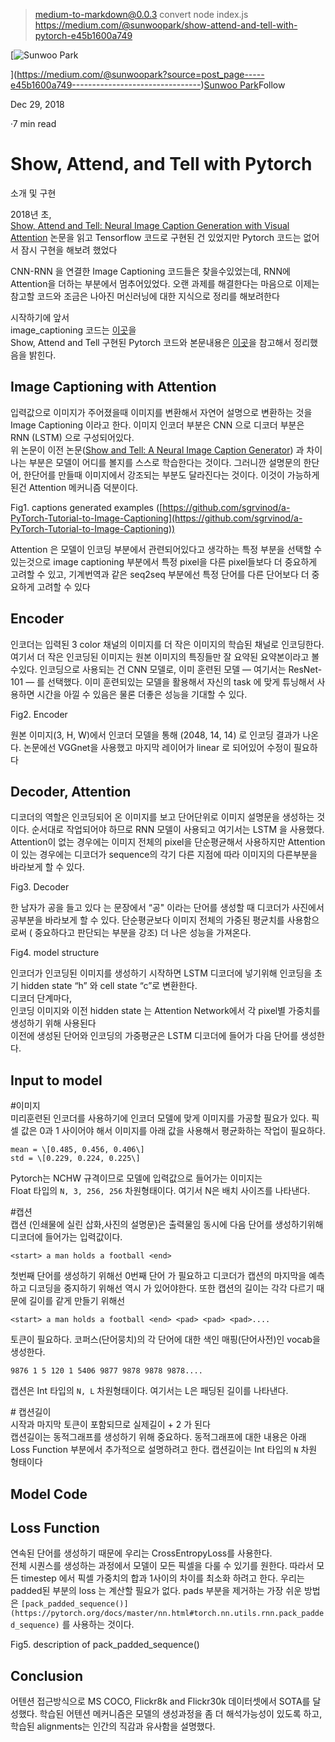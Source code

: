 
> medium-to-markdown@0.0.3 convert
> node index.js https://medium.com/@sunwoopark/show-attend-and-tell-with-pytorch-e45b1600a749

[![Sunwoo Park](https://miro.medium.com/fit/c/96/96/0*7WGtRGh_TOEmgO2W.)

](https://medium.com/@sunwoopark?source=post_page-----e45b1600a749--------------------------------)[Sunwoo Park](https://medium.com/@sunwoopark?source=post_page-----e45b1600a749--------------------------------)Follow

Dec 29, 2018

·7 min read

Show, Attend, and Tell with Pytorch
===================================

소개 및 구현

2018년 초,  
[Show, Attend and Tell: Neural Image Caption Generation with Visual Attention](https://arxiv.org/abs/1502.03044) 논문을 읽고 Tensorflow 코드로 구현된 건 있었지만 Pytorch 코드는 없어서 잠시 구현을 해보려 했었다

CNN-RNN 을 연결한 Image Captioning 코드들은 찾을수있었는데, RNN에 Attention을 더하는 부분에서 멈추어있었다. 오랜 과제를 해결한다는 마음으로 이제는 참고할 코드와 조금은 나아진 머신러닝에 대한 지식으로 정리를 해보려한다

시작하기에 앞서  
image\_captioning 코드는 [이곳](https://github.com/yunjey/pytorch-tutorial/tree/master/tutorials/03-advanced/image_captioning)을  
Show, Attend and Tell 구현된 Pytorch 코드와 본문내용은 [이곳](https://github.com/sgrvinod/a-PyTorch-Tutorial-to-Image-Captioning)을 참고해서 정리했음을 밝힌다.

Image Captioning with Attention
-------------------------------

입력값으로 이미지가 주어졌을때 이미지를 변환해서 자연어 설명으로 변환하는 것을 Image Captioning 이라고 한다. 이미지 인코더 부분은 CNN 으로 디코더 부분은 RNN (LSTM) 으로 구성되어있다.  
위 논문이 이전 논문([Show and Tell: A Neural Image Caption Generator](https://arxiv.org/abs/1411.4555)) 과 차이나는 부분은 모델이 어디를 볼지를 스스로 학습한다는 것이다. 그러니깐 설명문의 한단어, 한단어를 만들때 이미지에서 강조되는 부분도 달라진다는 것이다. 이것이 가능하게 된건 Attention 메커니즘 덕분이다.

Fig1. captions generated examples ([https://github.com/sgrvinod/a-PyTorch-Tutorial-to-Image-Captioning](https://github.com/sgrvinod/a-PyTorch-Tutorial-to-Image-Captioning))

Attention 은 모델이 인코딩 부분에서 관련되어있다고 생각하는 특정 부분을 선택할 수 있는것으로 image captioning 부분에서 특정 pixel을 다른 pixel들보다 더 중요하게 고려할 수 있고, 기계번역과 같은 seq2seq 부분에선 특정 단어를 다른 단어보다 더 중요하게 고려할 수 있다

Encoder
-------

인코더는 입력된 3 color 채널의 이미지를 더 작은 이미지의 학습된 채널로 인코딩한다. 여기서 더 작은 인코딩된 이미지는 원본 이미지의 특징들만 잘 요약된 요약본이라고 볼수있다. 인코딩으로 사용되는 건 CNN 모델로, 이미 훈련된 모델 — 여기서는 ResNet-101 — 를 선택했다. 이미 훈련되있는 모델을 활용해서 자신의 task 에 맞게 튜닝해서 사용하면 시간을 아낄 수 있음은 물론 더좋은 성능을 기대할 수 있다.

Fig2. Encoder

원본 이미지(3, H, W)에서 인코더 모델을 통해 (2048, 14, 14) 로 인코딩 결과가 나온다. 논문에선 VGGnet을 사용했고 마지막 레이어가 linear 로 되어있어 수정이 필요하다

Decoder, Attention
------------------

디코더의 역할은 인코딩되어 온 이미지를 보고 단어단위로 이미지 설명문을 생성하는 것이다. 순서대로 작업되어야 하므로 RNN 모델이 사용되고 여기서는 LSTM 을 사용했다. Attention이 없는 경우에는 이미지 전체의 pixel을 단순평균해서 사용하지만 Attention이 있는 경우에는 디코더가 sequence의 각기 다른 지점에 따라 이미지의 다른부분을 바라보게 할 수 있다.

Fig3. Decoder

한 남자가 공을 들고 있다 는 문장에서 “공" 이라는 단어를 생성할 때 디코더가 사진에서 공부분을 바라보게 할 수 있다. 단순평균보다 이미지 전체의 가중된 평균치를 사용함으로써 ( 중요하다고 판단되는 부분을 강조) 더 나은 성능을 가져온다.

Fig4. model structure

인코더가 인코딩된 이미지를 생성하기 시작하면 LSTM 디코더에 넣기위해 인코딩을 초기 hidden state “h” 와 cell state “c”로 변환한다.  
디코더 단계마다,  
인코딩 이미지와 이전 hidden state 는 Attention Network에서 각 pixel별 가중치를 생성하기 위해 사용된다  
이전에 생성된 단어와 인코딩의 가중평균은 LSTM 디코더에 들어가 다음 단어를 생성한다.

Input to model
--------------

#이미지  
미리훈련된 인코더를 사용하기에 인코더 모델에 맞게 이미지를 가공할 필요가 있다. 픽셀 값은 0과 1 사이어야 해서 이미지를 아래 값을 사용해서 평균화하는 작업이 필요하다.

```
mean = \[0.485, 0.456, 0.406\]  
std = \[0.229, 0.224, 0.225\]
```

Pytorch는 NCHW 규격이므로 모델에 입력값으로 들어가는 이미지는  
Float 타입의 `N, 3, 256, 256` 차원형태이다. 여기서 N은 배치 사이즈를 나타낸다.

#캡션  
캡션 (인쇄물에 실린 삽화,사진의 설명문)은 출력물임 동시에 다음 단어를 생성하기위해 디코더에 들어가는 입력값이다.

`<start> a man holds a football <end>`

첫번째 단어를 생성하기 위해선 0번째 단어 <start>가 필요하고 디코더가 캡션의 마지막을 예측하고 디코딩을 중지하기 위해선 역시 <end>가 있어야한다. 또한 캡션의 길이는 각각 다르기 때문에 길이를 같게 만들기 위해선

`<start> a man holds a football <end> <pad> <pad> <pad>....`

<pad> 토큰이 필요하다. 코퍼스(단어뭉치)의 각 단어에 대한 색인 매핑(단어사전)인 vocab을 생성한다.

`9876 1 5 120 1 5406 9877 9878 9878 9878....`

캡션은 Int 타입의 `N, L` 차원형태이다. 여기서는 L은 패딩된 길이를 나타낸다.

\# 캡션길이  
시작과 마지막 토큰이 포함되므로 실제길이 + 2 가 된다  
캡션길이는 동적그래프를 생성하기 위해 중요하다. 동적그래프에 대한 내용은 아래 Loss Function 부분에서 추가적으로 설명하려고 한다. 캡션길이는 Int 타입의 `N` 차원 형태이다

Model Code
----------

Loss Function
-------------

연속된 단어를 생성하기 때문에 우리는 CrossEntropyLoss를 사용한다.  
전체 시퀀스를 생성하는 과정에서 모델이 모든 픽셀을 다룰 수 있기를 원한다. 따라서 모든 timestep 에서 픽셀 가중치의 합과 1사이의 차이를 최소화 하려고 한다. 우리는 padded된 부분의 loss 는 계산할 필요가 없다. pads 부분을 제거하는 가장 쉬운 방법은 `[pack_padded_sequence()](https://pytorch.org/docs/master/nn.html#torch.nn.utils.rnn.pack_padded_sequence)` 를 사용하는 것이다.

Fig5. description of pack\_padded\_sequence()

Conclusion
----------

어텐션 접근방식으로 MS COCO, Flickr8k and Flickr30k 데이터셋에서 SOTA를 달성했다. 학습된 어텐션 메커니즘은 모델의 생성과정을 좀 더 해석가능성이 있도록 하고, 학습된 alignments는 인간의 직감과 유사함을 설명했다.
